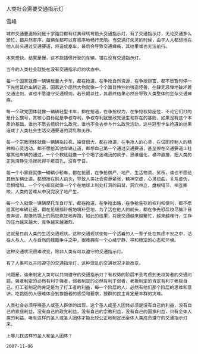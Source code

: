 人类社会需要交通指示灯

雪峰


    城市交通要道特别是十字路口都有红黄绿转弯箭头交通指示灯，有了交通指示灯，无论交通多么繁忙，都井然有序，每辆车都可以有顺序地畅行无阻。当交通灯失灵的时候，由于人人都想抢在他人前头通过交通要道，将造成塞车，最后会导致交通瘫痪，其结果谁也无法前行。

    本来想快，结果是慢，这不能错怪行驶的车辆，错在没有交通指示灯。

    当今的人类社会就处在没有交通指示灯的状态中。

    每一个国家就像一辆辆载重大卡车，都在抢道，在争抢自然资源，在争抢财富，都不愿暂时停一下先给其他车辆让道，国家这个庞然大物就像一个个面目狰狞的强盗怪兽，在肆无忌惮地破坏着交通法则，谁也不愿遵守交通规则，若长期以往，其最终结果必然会导致人类整体的生存交通瘫痪。

    每一个政党团体就像一辆辆轻型卡车，都在抢道，在争抢权力，在争抢权势座位，不论它们打的是什么旗号，其核心目标就是争权夺利，争权夺利就是政党诞生和存在的基础，如果没有这个本质的基础，谁也不愿去组织什么政党，谁也不会去参与什么政党活动，这些轻型卡车抢道的结果造成了人类社会生活交通要道的混乱和无序。

    每一个宗教团体就像一辆辆拖拉机，噪音很大，都在抢道，在争抢人的心灵，在试图控制人的精神和心灵活动，都不愿给其他车辆让道，都想自己第一个通过交通要道，甚至停在交通要道上杜塞其他车辆的通过，一个个教徒就像一个个喝了迷魂汤的疯子，思维僵化，横冲直撞，把人类的正常清静生活搅扰得千疮百孔，没有宁日。

    每一个小家庭就像一辆辆小轿车，都在抢道，在争抢房产、地产、生活物资、货币，谁也不愿给其他车辆让道，都想抢在别人前头，导致人类社会资源紧张，精神空虚，心灵扭曲，关系虚伪，恐惧增加，一个个小家庭就像一个个在地球上到处打洞的田鼠，洞穴林立，盘根错节，相互撕咬，人类的苦难从中没完没了地产生。

    每一个人就像一辆辆摩托车自行车，都在抢道，在争抢出路，在争抢生存的权利和便利，都不愿给其他车辆让道，都在见缝插针般地填补空地，为了活在他人的前头，都在争先恐后绞尽脑汁日夜奔波，都像热锅上的蚂蚁疯狂地奔跑，如此的结果，将是交通越来越繁忙，越来越难行，生存的压力越来越大，竞争越来越激烈。

    这就是目前人类的生活交通现状。这种交通现状使每一个活着的人一辈子处在焦虑不安之中，活在人与人、人与自然的残酷争斗之中，很难拥有一个心绪宁静，祥和稳定的心态和环境。

    这种交通状况很难改变，除非人类有可以遵守的交通指示灯。

    有了人类可以共同遵守的交通指示灯，这种混乱的交通状况才能改变。

    问题是，谁来制定人类可以共同遵守的交通指示灯？有权势的阶层不会考虑到无权势者的交通问题，强者制定的必然有利于强者，弱者制定的必然有利于弱者，老板制定的肯定有利于老板自己，打工者制定的肯定是为了打工者的利益，每一个阶层的人，必然有他们那个阶层的思维和意识，吃饱饭的人很难体会到挨饿者的感受和要求，狼群的民主肯定是羊群的灾难。

    人类社会必须呼唤圣人或圣人群体的出现，这个圣人或圣人团体必须是没有自己的利益，没有自己的家庭利益，没有自己的政党利益，没有自己的宗教利益，没有自己的国家利益，只有全体人类的利益，唯有这样的圣人或圣人团体才能比较公正地制定出全体人类成员遵守的交通指示灯来。

    上哪儿找这样的圣人和圣人团体？

    2007-11-06



